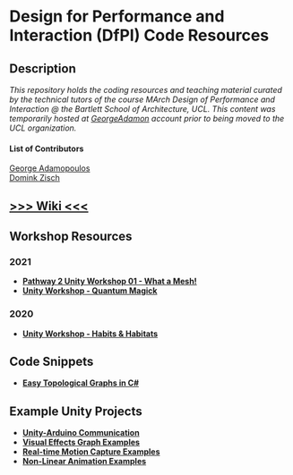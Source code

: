 Design for Performance and Interaction (DfPI) Code Resources
===

Description
---
_This repository holds the coding resources and teaching material curated by the technical tutors of the course MArch Design of Performance and Interaction @ the Bartlett School of Architecture, UCL. This content was temporarily hosted at [GeorgeAdamon](https://github.com/GeorgeAdamon) account prior to being moved to the UCL organization._

#### List of Contributors
[George Adamopoulos](https://github.com/GeorgeAdamon)  
[Domink Zisch](https://github.com/dominik-zisch)

## [>>> Wiki <<<](https://github.com/GeorgeAdamon/dfpi/wiki)

Workshop Resources
---
### 2021
- [**Pathway 2 Unity Workshop 01 - What a Mesh!**](/workshops/unity/2021_pathway2_workshop_01)
- [**Unity Workshop - Quantum Magick**](/workshops/unity/2021_quantum_magick)
### 2020
* [**Unity Workshop - Habits & Habitats**](/workshops/unity/2020_habits_habitats)

Code Snippets
---
* [**Easy Topological Graphs in C#**](https://github.com/GeorgeAdamon/dfpi/blob/master/snippets/QuickGraphUtility.cs)

Example Unity Projects
---
* [**Unity-Arduino Communication**](https://github.com/dominik-zisch/UnityArduinoComms)
* [**Visual Effects Graph Examples**](https://github.com/GeorgeAdamon/dfpi/tree/master/examples/unity/vfx)
* [**Real-time Motion Capture Examples**](https://github.com/UCL/dfpi/tree/master/examples/unity/vfx/VFX_MotionCapture_Samples)
* [**Non-Linear Animation Examples**](https://github.com/GeorgeAdamon/dfpi/tree/master/examples/unity/animation)
